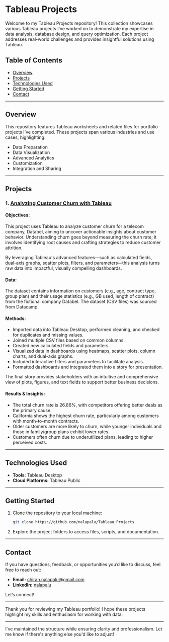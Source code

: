 # Tableau Projects

Welcome to my Tableau Projects repository! This collection showcases various Tableau projects I’ve worked on to demonstrate my expertise in data analysis, database design, and query optimization. Each project addresses real-world challenges and provides insightful solutions using Tableau.

## Table of Contents

- [Overview](#overview)
- [Projects](#projects)
- [Technologies Used](#technologies-used)
- [Getting Started](#getting-started)
- [Contact](#contact)

---

## Overview

This repository features Tableau worksheets and related files for portfolio projects I’ve completed. These projects span various industries and use cases, highlighting:

- Data Preparation  
- Data Visualization  
- Advanced Analytics  
- Customization  
- Integration and Sharing  

---

## Projects

### 1. [**Analyzing Customer Churn with Tableau**](https://github.com/nalapalu/Tableau_Projects/tree/main/Analysing-Customer-Churn-with-Tableau)

#### Objectives:
This project uses Tableau to analyze customer churn for a telecom company, Databel, aiming to uncover actionable insights about customer behavior. Understanding churn goes beyond measuring the churn rate; it involves identifying root causes and crafting strategies to reduce customer attrition.

By leveraging Tableau's advanced features—such as calculated fields, dual-axis graphs, scatter plots, filters, and parameters—this analysis turns raw data into impactful, visually compelling dashboards.

#### Data:
The dataset contains information on customers (e.g., age, contract type, group plan) and their usage statistics (e.g., GB used, length of contract) from the fictional company Databel. The dataset (CSV files) was sourced from Datacamp.

#### Methods:
- Imported data into Tableau Desktop, performed cleaning, and checked for duplicates and missing values.  
- Joined multiple CSV files based on common columns.  
- Created new calculated fields and parameters.  
- Visualized data in dashboards using heatmaps, scatter plots, column charts, and dual-axis graphs.  
- Included interactive filters and parameters to facilitate analysis.  
- Formatted dashboards and integrated them into a story for presentation.  

The final story provides stakeholders with an intuitive and comprehensive view of plots, figures, and text fields to support better business decisions.

#### Results & Insights:
- The total churn rate is 26.86%, with competitors offering better deals as the primary cause.  
- California shows the highest churn rate, particularly among customers with month-to-month contracts.  
- Older customers are more likely to churn, while younger individuals and those in family/group plans exhibit lower rates.  
- Customers often churn due to underutilized plans, leading to higher perceived costs.  

---

## Technologies Used

- **Tools:** Tableau Desktop  
- **Cloud Platforms:** Tableau Public  

---

## Getting Started

1. Clone the repository to your local machine:  
   ```bash
   git clone https://github.com/nalapalu/Tableau_Projects
   ```

2. Explore the project folders to access files, scripts, and documentation.

---

## Contact

If you have questions, feedback, or opportunities you’d like to discuss, feel free to reach out:

- **Email:** [chiran.nalapalu@gmail.com](mailto:chiran.nalapalu@gmail.com)  
- **LinkedIn:** [nalapalu](https://www.linkedin.com/in/nalapalu/)  

Let’s connect!

---

Thank you for reviewing my Tableau portfolio! I hope these projects highlight my skills and enthusiasm for working with data.

---

I've maintained the structure while ensuring clarity and professionalism. Let me know if there's anything else you'd like to adjust!
